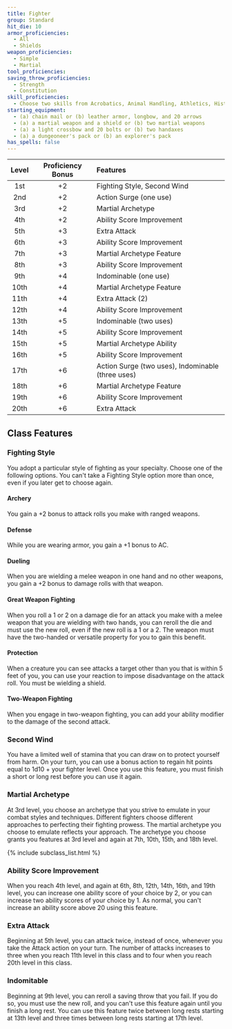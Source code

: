 ```yaml
---
title: Fighter
group: Standard
hit_die: 10
armor_proficiencies:
  - All
  - Shields
weapon_proficiencies:
  - Simple
  - Martial
tool_proficiencies:
saving_throw_proficiencies:
  - Strength
  - Constitution
skill_proficiencies:
  - Choose two skills from Acrobatics, Animal Handling, Athletics, History, Insight, Intimidation, Perception, and Survival
starting_equipment:
  - (a) chain mail or (b) leather armor, longbow, and 20 arrows
  - (a) a martial weapon and a shield or (b) two martial weapons
  - (a)	a light crossbow and 20 bolts or (b) two handaxes
  - (a) a dungeoneer's pack or (b) an explorer's pack
has_spells: false
---
```


| Level | Proficiency Bonus | Features                                          |
|:-----:|:-----------------:|:--------------------------------------------------|
|  1st  |        +2         | Fighting Style, Second Wind                       |
|  2nd  |        +2         | Action Surge (one use)                            |
|  3rd  |        +2         | Martial Archetype                                 |
|  4th  |        +2         | Ability Score Improvement                         |
|  5th  |        +3         | Extra Attack                                      |
|  6th  |        +3         | Ability Score Improvement                         |
|  7th  |        +3         | Martial Archetype Feature                         |
|  8th  |        +3         | Ability Score Improvement                         |
|  9th  |        +4         | Indominable (one use)                             |
| 10th  |        +4         | Martial Archetype Feature                         |
| 11th  |        +4         | Extra Attack (2)                                  |
| 12th  |        +4         | Ability Score Improvement                         |
| 13th  |        +5         | Indominable (two uses)                            |
| 14th  |        +5         | Ability Score Improvement                         |
| 15th  |        +5         | Martial Archetype Ability                         |
| 16th  |        +5         | Ability Score Improvement                         |
| 17th  |        +6         | Action Surge (two uses), Indominable (three uses) |
| 18th  |        +6         | Martial Archetype Feature                         |
| 19th  |        +6         | Ability Score Improvement                         |
| 20th  |        +6         | Extra Attack                                      |

## Class Features

### Fighting Style

You adopt a particular style of fighting as your specialty. Choose one of the following options. You can't take a Fighting Style option more than once, even if you later get to choose again.

#### Archery

You gain a +2 bonus to attack rolls you make with ranged weapons.

#### Defense

While you are wearing armor, you gain a +1 bonus to AC.

#### Dueling

When you are wielding a melee weapon in one hand and no other weapons, you gain a +2 bonus to damage rolls with that weapon.

#### Great Weapon Fighting

When you roll a 1 or 2 on a damage die for an attack you make with a melee weapon that you are wielding with two hands, you can reroll the die and must use the new roll, even if the new roll is a 1 or a 2. The weapon must have the two-handed or versatile property for you to gain this benefit.

#### Protection

When a creature you can see attacks a target other than you that is within 5 feet of you, you can use your reaction to impose disadvantage on the attack roll. You must be wielding a shield.

#### Two-Weapon Fighting

When you engage in two-weapon fighting, you can add your ability modifier to the damage of the second attack.

### Second Wind

You have a limited well of stamina that you can draw on to protect yourself from harm. On your turn, you can use a bonus action to regain hit points equal to 1d10 + your fighter level. Once you use this feature, you must finish a short or long rest before you can use it again.

### Martial Archetype

At 3rd level, you choose an archetype that you strive to emulate in your combat styles and techniques. Different fighters choose different approaches to perfecting their fighting prowess. The martial archetype you choose to emulate reflects your approach. The archetype you choose grants you features at 3rd level and again at 7th, 10th, 15th, and 18th level.

{% include subclass_list.html %}

### Ability Score Improvement

When you reach 4th level, and again at 6th, 8th, 12th, 14th, 16th, and 19th level, you can increase one ability score of your choice by 2, or you can increase two ability scores of your choice by 1. As normal, you can't increase an ability score above 20 using this feature.

### Extra Attack

Beginning at 5th level, you can attack twice, instead of once, whenever you take the Attack action on your turn.  The number of attacks increases to three when you reach 11th level in this class and to four when you reach 20th level in this class.

### Indomitable
Beginning at 9th level, you can reroll a saving throw that you fail. If you do so, you must use the new roll, and you can't use this feature again until you finish a long rest.  You can use this feature twice between long rests starting at 13th level and three times between long rests starting at 17th level.

